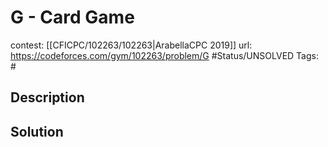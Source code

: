 # G - Card Game

contest: [[CFICPC/102263/102263|ArabellaCPC 2019]]
url: https://codeforces.com/gym/102263/problem/G
#Status/UNSOLVED
Tags: #

## Description

## Solution


